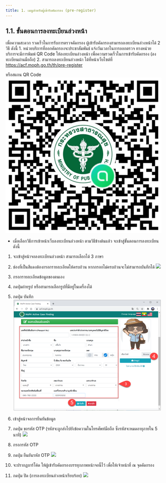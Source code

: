 ```yaml
---
title: 1. เมนูสำหรับผู้เข้ารับคัดกรอง (pre-register)
---
```


## 1.1. ขั้นตอนการลงทะเบียนล่วงหน้า
เพื่อความสะดวก รวดเร็วในการรับการตรวจคัดกรอง ผู้เข้ารับคัดกรองสามารถลงทะเบียนล่วงหน้าได้ 2 วิธี ดังนี้
	1. หน่วยบริการที่ออกคัดกรองจะประชาสัมพันธ์ แจ้งวันเวลาในการออกตรวจ ทางหน่วยบริการจะมีการพิมพ์ QR Code ให้ลงทะเบียนล่วงหน้า เพื่อความรวดเร็วในการเข้ารับคัดกรอง (ลงทะเบียนผ่านมือถือ)
	2. สามารถลงทะเบียนล่วงหน้า ได้ที่หน้าเว็บไซต์ที่ https://acf.moph.go.th/th/pre-register

หรือสแกน QR Code
 ![](./img/QR.png)

  - เมื่อเลือกวิธีการเข้าหน้าเว็บลงทะเบียนล่วงหน้า ตามวิธีข้างต้นแล้ว จะเข้าสู่ขั้นตอนการลงทะเบียน ดังนี้ 

1. จะเข้าสู่หน้าจอลงทะเบียนล่วงหน้า สามารถเลือกได้ 3 ภาษา
2. ช่องที่เป็นสีแดงต้องกรอกรายละเอียดให้ครบถ้วน หากกรอกไม่ครบถ้วนจะไม่สามารถบันทึกได้
![](./img/preq1.png)

3. กรอกรายละเอียดข้อมูลของตนเอง 
4. กดปุ่มถ่ายรูป หรือสามารถเลือกรูปที่มีอยู่ในเครื่องได้
5. กดปุ่ม บันทึก
![](./img/pre2.png)

6. เข้าสู่หน้าจอการยืนยันข้อมูล 
7. กดปุ่ม ขอรหัส OTP (รหัสจะถูกส่งไปยังข้อความในโทรศัพท์มือถือ ซึ่งรหัสจะหมดอายุภายใน 5 นาที)
![](./img/pre3.jpg)

8. กรอกรหัส OTP
9. กดปุ่ม ยืนยันรหัส OTP
![](./img/pre4.jpg)

10. จะปรากฏบาร์โค้ด ให้ผู้เข้ารับคัดกรองบรรทุกภาพหน้าจอนี้ไว้ เพื่อให้เจ้าหน้าที่ ณ จุดคัดกรอง
11. กดปุ่ม ปิด (การลงทะเบียนล่วงหน้าเรียบร้อย)
![](./img/pre5.jpg)


